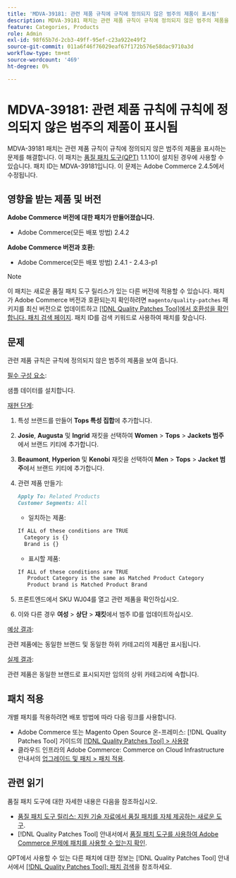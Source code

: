 ```yaml
---
title: 'MDVA-39181: 관련 제품 규칙에 규칙에 정의되지 않은 범주의 제품이 표시됨'
description: MDVA-39181 패치는 관련 제품 규칙이 규칙에 정의되지 않은 범주의 제품을 표시하는 문제를 해결합니다. 이 패치는 [Quality Patches Tool (QPT)](https://experienceleague.adobe.com/en/docs/commerce-operations/tools/quality-patches-tool/quality-patches-tool-to-self-serve-quality-patches) 1.1.10이 설치된 경우 사용할 수 있습니다. 패치 ID는 MDVA-39181입니다. 이 문제는 Adobe Commerce 2.4.5에서 수정됩니다.
feature: Categories, Products
role: Admin
exl-id: 98f65b7d-2cb3-49ff-95ef-c23a922e49f2
source-git-commit: 011a6f46f76029eaf67f172b576e58dac9710a3d
workflow-type: tm+mt
source-wordcount: '469'
ht-degree: 0%

---
```


# MDVA-39181: 관련 제품 규칙에 규칙에 정의되지 않은 범주의 제품이 표시됨

MDVA-39181 패치는 관련 제품 규칙이 규칙에 정의되지 않은 범주의 제품을 표시하는 문제를 해결합니다. 이 패치는 [품질 패치 도구(QPT)](https://experienceleague.adobe.com/en/docs/commerce-operations/tools/quality-patches-tool/quality-patches-tool-to-self-serve-quality-patches) 1.1.10이 설치된 경우에 사용할 수 있습니다. 패치 ID는 MDVA-39181입니다. 이 문제는 Adobe Commerce 2.4.5에서 수정됩니다.

## 영향을 받는 제품 및 버전

**Adobe Commerce 버전에 대한 패치가 만들어졌습니다.**

* Adobe Commerce(모든 배포 방법) 2.4.2

**Adobe Commerce 버전과 호환:**

* Adobe Commerce(모든 배포 방법) 2.4.1 - 2.4.3-p1

>[!NOTE]
>
>이 패치는 새로운 품질 패치 도구 릴리스가 있는 다른 버전에 적용할 수 있습니다. 패치가 Adobe Commerce 버전과 호환되는지 확인하려면 `magento/quality-patches` 패키지를 최신 버전으로 업데이트하고 [[!DNL Quality Patches Tool]에서 호환성을 확인합니다. 패치 검색 페이지](https://experienceleague.adobe.com/en/docs/commerce-operations/tools/quality-patches-tool/quality-patches-tool-to-self-serve-quality-patches). 패치 ID를 검색 키워드로 사용하여 패치를 찾습니다.

## 문제

관련 제품 규칙은 규칙에 정의되지 않은 범주의 제품을 보여 줍니다.

<u>필수 구성 요소</u>:

샘플 데이터를 설치합니다.

<u>재현 단계</u>:

1. 특성 브랜드를 만들어 **Tops 특성 집합**&#x200B;에 추가합니다.
1. **Josie**, **Augusta** 및 **Ingrid** 재킷을 선택하여 **Women** > **Tops** > **Jackets 범주**&#x200B;에서 브랜드 키티에 추가합니다.
1. **Beaumont**, **Hyperion** 및 **Kenobi** 재킷을 선택하여 **Men** > **Tops** > **Jacket 범주**&#x200B;에서 브랜드 키티에 추가합니다.
1. 관련 제품 만들기:

   ```markdown
   Apply To: Related Products
   Customer Segments: All
   ```

   * 일치하는 제품:

   ```markdown
   If ALL of these conditions are TRUE
     Category is {}
     Brand is {}
   ```

   * 표시할 제품:

   ```markdown
   If ALL of these conditions are TRUE
      Product Category is the same as Matched Product Category
      Product brand is Matched Product Brand
   ```

1. 프론트엔드에서 SKU WJ04를 열고 관련 제품을 확인하십시오.
1. 이와 다른 경우 **여성** > **상단** > **재킷**&#x200B;에서 범주 ID를 업데이트하십시오.

<u>예상 결과</u>:

관련 제품에는 동일한 브랜드 및 동일한 하위 카테고리의 제품만 표시됩니다.

<u>실제 결과</u>:

관련 제품은 동일한 브랜드로 표시되지만 임의의 상위 카테고리에 속합니다.

## 패치 적용

개별 패치를 적용하려면 배포 방법에 따라 다음 링크를 사용합니다.

* Adobe Commerce 또는 Magento Open Source 온-프레미스: [!DNL Quality Patches Tool] 가이드의 [[!DNL Quality Patches Tool] > 사용량](/help/tools/quality-patches-tool/usage.md)
* 클라우드 인프라의 Adobe Commerce: Commerce on Cloud Infrastructure 안내서의 [업그레이드 및 패치 > 패치 적용](https://experienceleague.adobe.com/docs/commerce-cloud-service/user-guide/develop/upgrade/apply-patches.html).

## 관련 읽기

품질 패치 도구에 대한 자세한 내용은 다음을 참조하십시오.

* [품질 패치 도구 릴리스: 지원 기술 자료에서 품질 패치를 자체 제공하는 새로운 도구](https://experienceleague.adobe.com/en/docs/commerce-operations/tools/quality-patches-tool/quality-patches-tool-to-self-serve-quality-patches).
* [!DNL Quality Patches Tool] 안내서에서 [품질 패치 도구를 사용하여 Adobe Commerce 문제에 패치를 사용할 수 있는지 확인](/help/tools/quality-patches-tool/patches-available-in-qpt/check-patch-for-magento-issue-with-magento-quality-patches.md).

QPT에서 사용할 수 있는 다른 패치에 대한 정보는 [!DNL Quality Patches Tool] 안내서에서 [[!DNL Quality Patches Tool]: 패치 검색](https://experienceleague.adobe.com/tools/commerce-quality-patches/index.html)을 참조하세요.
